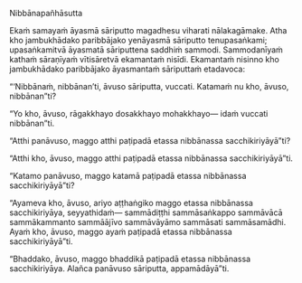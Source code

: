 Nibbānapañhāsutta

Ekaṁ samayaṁ āyasmā sāriputto magadhesu viharati nālakagāmake. Atha kho jambukhādako paribbājako yenāyasmā sāriputto tenupasaṅkami; upasaṅkamitvā āyasmatā sāriputtena saddhiṁ sammodi. Sammodanīyaṁ kathaṁ sāraṇīyaṁ vītisāretvā ekamantaṁ nisīdi. Ekamantaṁ nisinno kho jambukhādako paribbājako āyasmantaṁ sāriputtaṁ etadavoca:

“‘Nibbānaṁ, nibbānan’ti, āvuso sāriputta, vuccati. Katamaṁ nu kho, āvuso, nibbānan”ti?

“Yo kho, āvuso, rāgakkhayo dosakkhayo mohakkhayo— idaṁ vuccati nibbānan”ti.

“Atthi panāvuso, maggo atthi paṭipadā etassa nibbānassa sacchikiriyāyā”ti?

“Atthi kho, āvuso, maggo atthi paṭipadā etassa nibbānassa sacchikiriyāyā”ti.

“Katamo panāvuso, maggo katamā paṭipadā etassa nibbānassa sacchikiriyāyā”ti?

“Ayameva kho, āvuso, ariyo aṭṭhaṅgiko maggo etassa nibbānassa sacchikiriyāya, seyyathidaṁ— sammādiṭṭhi sammāsaṅkappo sammāvācā sammākammanto sammāājīvo sammāvāyāmo sammāsati sammāsamādhi. Ayaṁ kho, āvuso, maggo ayaṁ paṭipadā etassa nibbānassa sacchikiriyāyā”ti.

“Bhaddako, āvuso, maggo bhaddikā paṭipadā etassa nibbānassa sacchikiriyāya. Alañca panāvuso sāriputta, appamādāyā”ti.